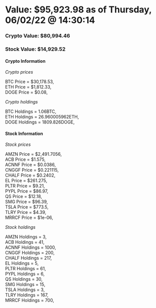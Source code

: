 # Value: $95,923.98 as of Thursday, 06/02/22 @ 14:30:14 

### Crypto Value: $80,994.46

### Stock Value: $14,929.52

#### Crypto Information 
*Crypto prices* 

BTC Price = $30,178.53,  
ETH Price = $1,812.33,  
DOGE Price = $0.08,  


*Crypto holdings* 

BTC Holdings = 1.06BTC,  
ETH Holdings = 26.960005962ETH,  
DOGE Holdings = 1809.826DOGE,  


#### Stock Information 

*Stock prices* 

AMZN Price = $2,491.7056,  
ACB Price = $1.575,  
ACNNF Price = $0.0386,  
CNGGF Price = $0.221115,  
CHALF Price = $0.2402,  
EL Price = $261.275,  
PLTR Price = $9.21,  
PYPL Price = $86.97,  
QS Price = $12.18,  
SMG Price = $96.39,  
TSLA Price = $773.5,  
TLRY Price = $4.39,  
MRRCF Price = $1e-06,  


*Stock holdings* 

AMZN Holdings = 3,  
ACB Holdings = 41,  
ACNNF Holdings = 1000,  
CNGGF Holdings = 200,  
CHALF Holdings = 217,  
EL Holdings = 5,  
PLTR Holdings = 61,  
PYPL Holdings = 6,  
QS Holdings = 30,  
SMG Holdings = 15,  
TSLA Holdings = 3,  
TLRY Holdings = 167,  
MRRCF Holdings = 700,  


